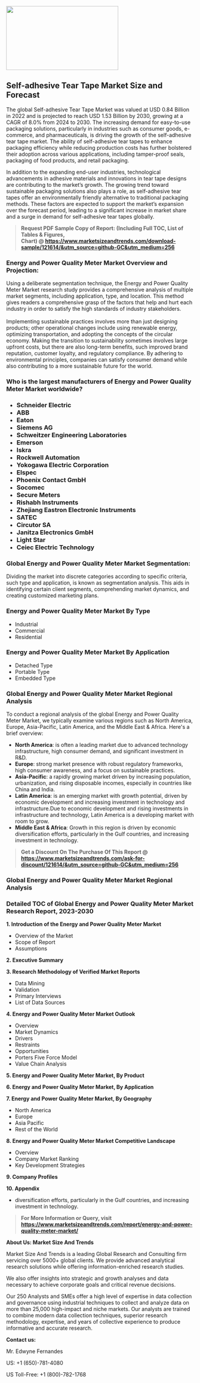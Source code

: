 <p><img class="alignnone size-medium wp-image-20088" src="https://ffe5etoiles.com/wp-content/uploads/2024/12/MST1-300x171.png" alt="" width="300" height="171" /></p><h2>Self-adhesive Tear Tape Market Size and Forecast</h2><p>The global Self-adhesive Tear Tape Market was valued at USD 0.84 Billion in 2022 and is projected to reach USD 1.53 Billion by 2030, growing at a CAGR of 8.0% from 2024 to 2030. The increasing demand for easy-to-use packaging solutions, particularly in industries such as consumer goods, e-commerce, and pharmaceuticals, is driving the growth of the self-adhesive tear tape market. The ability of self-adhesive tear tapes to enhance packaging efficiency while reducing production costs has further bolstered their adoption across various applications, including tamper-proof seals, packaging of food products, and retail packaging.</p><p>In addition to the expanding end-user industries, technological advancements in adhesive materials and innovations in tear tape designs are contributing to the market’s growth. The growing trend toward sustainable packaging solutions also plays a role, as self-adhesive tear tapes offer an environmentally friendly alternative to traditional packaging methods. These factors are expected to support the market’s expansion over the forecast period, leading to a significant increase in market share and a surge in demand for self-adhesive tear tapes globally.</p></p><blockquote id="" class=""><strong>Request PDF Sample Copy of Report: (Including Full TOC, List of Tables &amp; Figures, Chart)&nbsp;@&nbsp;<strong><a href="https://www.marketsizeandtrends.com/download-sample/121614/&utm_source=github-GC&utm_medium=256" target="_blank">https://www.marketsizeandtrends.com/download-sample/121614/&utm_source=github-GC&utm_medium=256</a></strong></strong></blockquote><h3 id="" class="">Energy and Power Quality Meter Market&nbsp;Overview and Projection:</h3><p id="" class="">Using a deliberate segmentation technique, the Energy and Power Quality Meter Market research study provides a comprehensive analysis of multiple market segments, including application, type, and location. This method gives readers a comprehensive grasp of the factors that help and hurt each industry in order to satisfy the high standards of industry stakeholders. <br /> <br />Implementing sustainable practices involves more than just designing products; other operational changes include using renewable energy, optimizing transportation, and adopting the concepts of the circular economy. Making the transition to sustainability sometimes involves large upfront costs, but there are also long-term benefits, such improved brand reputation, customer loyalty, and regulatory compliance. By adhering to environmental principles, companies can satisfy consumer demand while also contributing to a more sustainable future for the world.</p><h3 id="" class="">Who is the largest manufacturers of&nbsp;Energy and Power Quality Meter Market worldwide?</h3><h3 class=""><p><ul><li>Schneider Electric </li><li> ABB </li><li> Eaton </li><li> Siemens AG </li><li> Schweitzer Engineering Laboratories </li><li> Emerson </li><li> Iskra </li><li> Rockwell Automation </li><li> Yokogawa Electric Corporation </li><li> Elspec </li><li> Phoenix Contact GmbH </li><li> Socomec </li><li> Secure Meters </li><li> Rishabh Instruments </li><li> Zhejiang Eastron Electronic Instruments </li><li> SATEC </li><li> Circutor SA </li><li> Janitza Electronics GmbH </li><li> Light Star </li><li> Ceiec Electric Technology</li></ul></p></h3><h3 id="" class="">Global&nbsp;Energy and Power Quality Meter Market Segmentation:</h3><p id="" class="">Dividing the market into discrete categories according to specific criteria, such type and application, is known as segmentation analysis. This aids in identifying certain client segments, comprehending market dynamics, and creating customized marketing plans.</p><h3 id="" class="">Energy and Power Quality Meter Market&nbsp;By Type</h3><p><p><ul><li>Industrial </li><li> Commercial </li><li> Residential</p></li></ul></p></p><h3 id="" class="">Energy and Power Quality Meter Market&nbsp;By Application</h3><p class=""><p><ul><li>Detached Type </li><li> Portable Type </li><li> Embedded Type</li></ul></p></p><h3 id="" class="">Global Energy and Power Quality Meter Market Regional Analysis</h3><p id="" class="">To conduct a regional analysis of the global Energy and Power Quality Meter Market, we typically examine various regions such as North America, Europe, Asia-Pacific, Latin America, and the Middle East &amp; Africa. Here's a brief overview:</p><ul><li><strong>North America</strong>: is often a leading market due to advanced technology infrastructure, high consumer demand, and significant investment in R&amp;D.</li><li><strong>Europe</strong>: strong market presence with robust regulatory frameworks, high consumer awareness, and a focus on sustainable practices.</li><li><strong>Asia-Pacific</strong>: a rapidly growing market driven by increasing population, urbanization, and rising disposable incomes, especially in countries like China and India.</li><li><strong>Latin America</strong>: is an emerging market with growth potential, driven by economic development and increasing investment in technology and infrastructure.Due to economic development and rising investments in infrastructure and technology, Latin America is a developing market with room to grow.</li><li><strong>Middle East &amp; Africa</strong>: Growth in this region is driven by economic diversification efforts, particularly in the Gulf countries, and increasing investment in technology.</li></ul><blockquote id="" class=""><strong>Get a Discount On The Purchase Of This Report @ <strong><a href="https://www.marketsizeandtrends.com/ask-for-discount/121614/&utm_source=github-GC&utm_medium=256" target="_blank">https://www.marketsizeandtrends.com/ask-for-discount/121614/&utm_source=github-GC&utm_medium=256</a></strong></strong></blockquote><h3 id="" class="">Global Energy and Power Quality Meter Market Regional Analysis</h3><h3 id="" class="">Detailed TOC of Global Energy and Power Quality Meter Market Research Report, 2023-2030</h3><p id="" class=""><strong>1. Introduction of the Energy and Power Quality Meter Market</strong></p><ul><li>Overview of the Market</li><li>Scope of Report</li><li>Assumptions</li></ul><p id="" class=""><strong>2. Executive Summary</strong></p><p id="" class=""><strong>3. Research Methodology of Verified Market Reports</strong></p><ul><li>Data Mining</li><li>Validation</li><li>Primary Interviews</li><li>List of Data Sources</li></ul><p id="" class=""><strong>4. Energy and Power Quality Meter Market Outlook</strong></p><ul><li>Overview</li><li>Market Dynamics</li><li>Drivers</li><li>Restraints</li><li>Opportunities</li><li>Porters Five Force Model</li><li>Value Chain Analysis</li></ul><p id="" class=""><strong>5. Energy and Power Quality Meter Market, By Product</strong></p><p id="" class=""><strong>6. Energy and Power Quality Meter Market, By Application</strong></p><p id="" class=""><strong>7. Energy and Power Quality Meter Market, By Geography</strong></p><ul><li>North America</li><li>Europe</li><li>Asia Pacific</li><li>Rest of the World</li></ul><p id="" class=""><strong>8. Energy and Power Quality Meter Market Competitive Landscape</strong></p><ul><li>Overview</li><li>Company Market Ranking</li><li>Key Development Strategies</li></ul><p id="" class=""><strong>9. Company Profiles</strong></p><p id="" class=""><strong>10. Appendix</strong></p><ul><li>diversification efforts, particularly in the Gulf countries, and increasing investment in technology.</li></ul><blockquote id="" class=""><strong>For More Information or Query, visit <strong><strong><a href="https://www.marketsizeandtrends.com/report/energy-and-power-quality-meter-market/" target="_blank">https://www.marketsizeandtrends.com/report/energy-and-power-quality-meter-market/</a></strong></strong></strong></blockquote><p id="" class=""><strong>About Us: Market Size And Trends</strong></p><p id="" class="">Market Size And Trends is a leading Global Research and Consulting firm servicing over 5000+ global clients. We provide advanced analytical research solutions while offering information-enriched research studies.</p><p id="" class="">We also offer insights into strategic and growth analyses and data necessary to achieve corporate goals and critical revenue decisions.</p><p id="" class="">Our 250 Analysts and SMEs offer a high level of expertise in data collection and governance using industrial techniques to collect and analyze data on more than 25,000 high-impact and niche markets. Our analysts are trained to combine modern data collection techniques, superior research methodology, expertise, and years of collective experience to produce informative and accurate research.</p><p id="" class=""><strong>Contact us:</strong></p><p id="" class="">Mr. Edwyne Fernandes</p><p id="" class="">US: +1 (650)-781-4080</p><p id="" class="">US Toll-Free: +1 (800)-782-1768</p>
